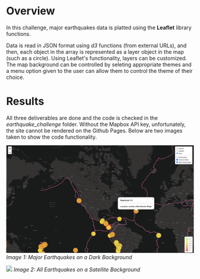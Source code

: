 # Overview

In this challenge, major earthquakes data is platted using the **Leaflet** library functions.

Data is read in JSON format using *d3* functions (from external URLs), and then, each object in the array is represented as a layer object in the map (such as a circle). Using Leaflet's functionality, layers can be customized. The map background can be controlled by seleting appropriate themes and a menu option given to the user can allow them to control the theme of their choice.

# Results

All three deliverables are done and the code is checked in the *earthquake_challenge* folder. Without the Mapbox API key, unfortunately, the site cannot be rendered on the Github Pages. Below are two images taken to show the code functionality.

![](earthquake_challenge/img1.png)
*Image 1: Major Earthquakes on a Dark Background*

![](earthquake_challenge/img2.png)
*Image 2: All Earthquakes on a Satellite Background*
